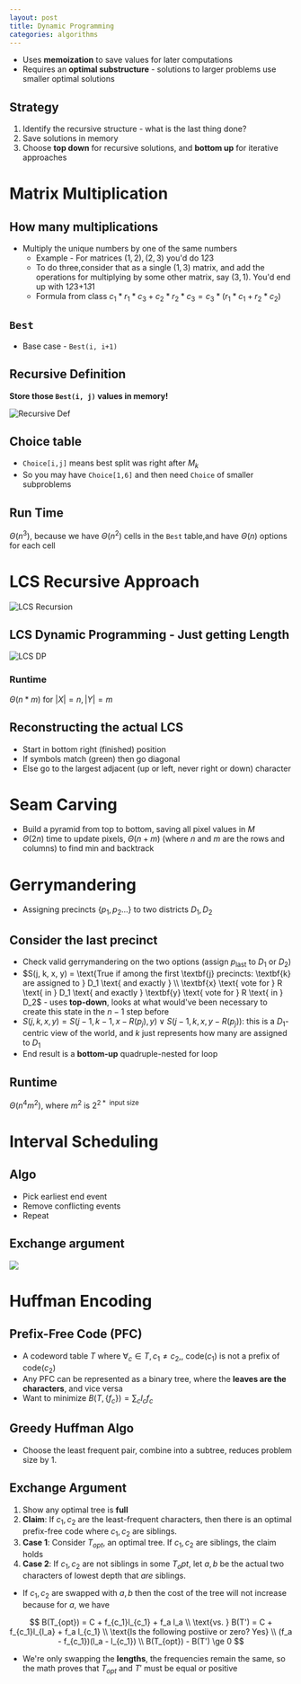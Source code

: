 ```yaml
---
layout: post
title: Dynamic Programming
categories: algorithms
---
```


- Uses **memoization** to save values for later computations
- Requires an **optimal substructure** - solutions to larger problems use smaller optimal solutions

## Strategy

1. Identify the recursive structure - what is the last thing done?
2. Save solutions in memory
3. Choose **top down** for recursive solutions, and **bottom up** for iterative approaches

# Matrix Multiplication

## How many multiplications

- Multiply the unique numbers by one of the same numbers
  - Example - For matrices $(1,2), (2, 3)$ you'd do 1*2*3
  - To do three,consider that as a single $(1,3)$ matrix, and add the operations for multiplying by some other matrix, say $(3, 1)$. You'd end up with 1*2*3+1*3*1
  - Formula from class $c_1*r_1*c_3 + c_2*r_2*c_3 = c_3*(r_1*c_1+r_2*c_2)$

## `Best`

- Base case - `Best(i, i+1)`

## Recursive Definition

**Store those `Best(i, j)` values in memory!**

![Recursive Def](https://i.imgur.com/v9nMWU7.png)

## Choice table

- `Choice[i,j]` means best split was right after $M_k$
- So you may have `Choice[1,6]` and then need `Choice` of smaller subproblems

## Run Time

$\Theta(n^3)$, because we have $\Theta(n^2)$ cells in the `Best` table,and have $\Theta(n)$ options for each cell

# LCS Recursive Approach

![LCS Recursion](https://i.imgur.com/2ebKEOh.png)

## LCS Dynamic Programming - Just getting Length

![LCS DP](https://i.imgur.com/jOE8WM8.png)

### Runtime

$\Theta(n*m) \text{ for } |X| = n, |Y| = m$

## Reconstructing the actual LCS

- Start in bottom right (finished) position
- If symbols match (green) then go diagonal
- Else go to the largest adjacent (up or left, never right or down) character

# Seam Carving

- Build a pyramid from top to bottom, saving all pixel values in $M$
- $\Theta(2n)$ time to update pixels, $\Theta(n+m)$ (where $n$ and $m$ are the rows and columns) to find min and backtrack

# Gerrymandering

- Assigning precincts $\{p_1, p_2 \dots \}$ to two districts $D_1, D_2$

## Consider the last precinct

- Check valid gerrymandering on the two options (assign $p_\text{last}$ to $D_1 \text{ or } D_2$)
- $S(j, k, x, y) = \text{True if among the first \textbf{j} precincts: \textbf{k} are assigned to } D_1 \text{ and exactly } \\ \textbf{x} 
\text{ vote for } R \text{ in } D_1 \text{ and exactly } \textbf{y} \text{ vote for } R \text{ in } D_2$ - uses **top-down**, looks at what would've been necessary to create this state in the $n-1$ step before
- $S(j, k, x, y) = S(j-1, k-1, x-R(p_j), y) \vee S(j-1, k, x, y-R(p_j))$: this is a $D_1$-centric view of the world, and $k$ just represents how many are assigned to $D_1$
- End result is a **bottom-up** quadruple-nested for loop

## Runtime

$\Theta(n^4m^2)$, where $m^2$ is $2^{2*\text{ input size }}$

# Interval Scheduling

## Algo

- Pick earliest end event
- Remove conflicting events
- Repeat

## Exchange argument

![](https://i.imgur.com/a2HQLXv.png)

# Huffman Encoding

## Prefix-Free Code (PFC)

- A codeword table $T$ where $\forall_c \in T, c_1 \neq c_2,$, code($c_1$) is not a prefix of code($c_2$)
- Any PFC can be represented as a binary tree, where the **leaves are the characters**, and vice versa
- Want to minimize $B(T, \{f_c\}) = \sum_c l_c f_c$

## Greedy Huffman Algo

- Choose the least frequent pair, combine into a subtree, reduces problem size by 1.

## Exchange Argument

1. Show any optimal tree is **full**
2. **Claim**: If $c_1, c_2$ are the least-frequent characters, then there is an optimal prefix-free code where $c_1, c_2$ are siblings.
3. **Case 1**: Consider $T_{opt}$, an optimal tree. If $c_1, c_2$ are siblings, the claim holds
4. **Case 2**: If $c_1, c_2$ are not siblings in some $T_opt$, let $a,b$ be the actual two characters of lowest depth that *are* siblings. 
  * If $c_1, c_2$ are swapped with $a, b$ then the cost of the tree will not increase because for $a$, we have 

  $$ 
  B(T_{opt}) = C + f_{c_1}l_{c_1} + f_a l_a  \\ 
  \text{vs. } B(T') = C + f_{c_1}l_{l_a} + f_a l_{c_1}
  \\ \text{Is the following postiive or zero? Yes} \\
  (f_a - f_{c_1})(l_a - l_{c_1}) \\ 
  B(T_{opt}) - B(T') \ge 0
  $$

  * We're only swapping the **lengths**, the frequencies remain the same, so the math proves that $T_{opt}$ and $T'$ must be equal or positive 
